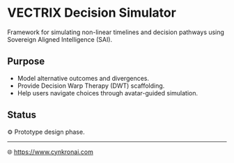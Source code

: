 # VECTRIX Decision Simulator

Framework for simulating non-linear timelines and decision pathways using Sovereign Aligned Intelligence (SAI).  

## Purpose
- Model alternative outcomes and divergences.  
- Provide Decision Warp Therapy (DWT) scaffolding.  
- Help users navigate choices through avatar-guided simulation.  

## Status
⚙️ Prototype design phase.  

---
🌐 https://www.cynkronai.com
